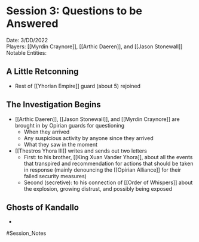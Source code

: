 # Session 3: Questions to be Answered

Date: 3/DD/2022  
Players: [[Myrdin Craynore]], [[Arthic Daeren]], and [[Jason Stonewall]]  
Notable Entities: 

## A Little Retconning
- Rest of [[Yhorian Empire]] guard (about 5) rejoined 

## The Investigation Begins
- [[Arthic Daeren]], [[Jason Stonewall]], and [[Myrdin Craynore]] are brought in by Opirian guards for questioning 
	- When they arrived
	- Any suspicious activity by anyone since they arrived 
	- What they saw in the moment
- [[Thestros Yhora III]] writes and sends out two letters
	- First: to his brother, [[King Xuan Vander Yhora]], about all the events that transpired and recommendation for actions that should be taken in response (mainly denouncing the [[Opirian Alliance]] for their failed security measures)
	- Second (secretive): to his connection of [[Order of Whispers]] about the explosion, growing distrust, and possibly being exposed

## Ghosts of Kandallo
- 

#Session_Notes